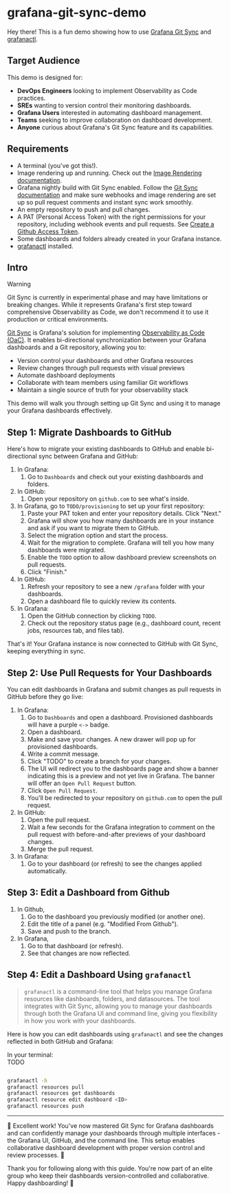 # grafana-git-sync-demo

Hey there! This is a fun demo showing how to use [Grafana Git Sync](https://grafana.com/docs/grafana/latest/observability-as-code/provision-resources/git-sync-setup/) and [grafanactl](https://github.com/grafana/grafanactl).

## Target Audience

This demo is designed for:
- **DevOps Engineers** looking to implement Observability as Code practices.
- **SREs** wanting to version control their monitoring dashboards.
- **Grafana Users** interested in automating dashboard management.
- **Teams** seeking to improve collaboration on dashboard development.
- **Anyone** curious about Grafana's Git Sync feature and its capabilities.

## Requirements

- A terminal (you've got this!).
- Image rendering up and running. Check out the [Image Rendering documentation](https://grafana.com/docs/grafana/latest/setup-grafana/image-rendering/).
- Grafana nightly build with Git Sync enabled. Follow the [Git Sync documentation](https://grafana.com/docs/grafana/latest/observability-as-code/provision-resources/git-sync-setup/) and make sure webhooks and image rendering are set up so pull request comments and instant sync work smoothly.
- An empty repository to push and pull changes.
- A PAT (Personal Access Token) with the right permissions for your repository, including webhook events and pull requests. See [Create a Github Access Token](https://grafana.com/docs/grafana/latest/observability-as-code/provision-resources/git-sync-setup/#create-a-github-access-token).
- Some dashboards and folders already created in your Grafana instance.
- [grafanactl](https://grafana.github.io/grafanactl/installation/) installed.

## Intro

> [!WARNING]
> Git Sync is currently in experimental phase and may have limitations or breaking changes. While it represents Grafana's first step toward comprehensive Observability as Code, we don't recommend it to use it production or critical environments.

[Git Sync](https://grafana.com/docs/grafana/latest/observability-as-code/provision-resources/) is Grafana's solution for implementing [Observability as Code (OaC)](https://grafana.com/docs/grafana/latest/observability-as-code/). It enables bi-directional synchronization between your Grafana dashboards and a Git repository, allowing you to:

- Version control your dashboards and other Grafana resources
- Review changes through pull requests with visual previews
- Automate dashboard deployments
- Collaborate with team members using familiar Git workflows
- Maintain a single source of truth for your observability stack

This demo will walk you through setting up Git Sync and using it to manage your Grafana dashboards effectively.

## Step 1: Migrate Dashboards to GitHub

Here's how to migrate your existing dashboards to GitHub and enable bi-directional sync between Grafana and GitHub:

1. In Grafana:
    1. Go to `Dashboards` and check out your existing dashboards and folders.
1. In GitHub:
    1. Open your repository on `github.com` to see what's inside.
1. In Grafana, go to `TODO/provisioning` to set up your first repository:
    1. Paste your PAT token and enter your repository details. Click "Next."
    1. Grafana will show you how many dashboards are in your instance and ask if you want to migrate them to GitHub.
    1. Select the migration option and start the process.
    1. Wait for the migration to complete. Grafana will tell you how many dashboards were migrated.
    1. Enable the `TODO` option to allow dashboard preview screenshots on pull requests.
    1. Click "Finish."
1. In GitHub:
    1. Refresh your repository to see a new `/grafana` folder with your dashboards.
    1. Open a dashboard file to quickly review its contents.
1. In Grafana:
    1. Open the GitHub connection by clicking `TODO`.
    1. Check out the repository status page (e.g., dashboard count, recent jobs, resources tab, and files tab).

That's it! Your Grafana instance is now connected to GitHub with Git Sync, keeping everything in sync.

## Step 2: Use Pull Requests for Your Dashboards

You can edit dashboards in Grafana and submit changes as pull requests in GitHub before they go live:

1. In Grafana:
    1. Go to `Dashboards` and open a dashboard. Provisioned dashboards will have a purple `<->` badge.
    1. Open a dashboard.
    1. Make and save your changes. A new drawer will pop up for provisioned dashboards.
    1. Write a commit message.
    1. Click "TODO" to create a branch for your changes.
    1. The UI will redirect you to the dashboards page and show a banner indicating this is a preview and not yet live in Grafana. The banner will offer an `Open Pull Request` button.
    1. Click `Open Pull Request`.
    1. You'll be redirected to your repository on `github.com` to open the pull request.
1. In GitHub:
    1. Open the pull request.
    1. Wait a few seconds for the Grafana integration to comment on the pull request with before-and-after previews of your dashboard changes.
    1. Merge the pull request.
1. In Grafana:
    1. Go to your dashboard (or refresh) to see the changes applied automatically.

## Step 3: Edit a Dashboard from Github

1. In Github, 
    1. Go to the dashboard you previously modified (or another one). 
    1. Edit the title of a panel (e.g. "Modified From Github"). 
    1. Save and push to the branch. 
1. In Grafana, 
    1. Go to that dashboard (or refresh).
    1. See that changes are now reflected.

## Step 4: Edit a Dashboard Using `grafanactl`

> `grafanactl` is a command-line tool that helps you manage Grafana resources like dashboards, folders, and datasources. The tool integrates with Git Sync, allowing you to manage your dashboards through both the Grafana UI and command line, giving you flexibility in how you work with your dashboards.

Here is how you can edit dashboards using `grafanactl` and see the changes reflected in both GitHub and Grafana:

In your terminal:  
TODO
```bash

grafanactl -h
grafanactl resources pull
grafanactl resources get dashboards
grafanactl resource edit dashboard <ID>
grafanactl resources push
```

---

🎉 Excellent work! You've now mastered Git Sync for Grafana dashboards and can confidently manage your dashboards through multiple interfaces - the Grafana UI, GitHub, and the command line. This setup enables collaborative dashboard development with proper version control and review processes. 🎉

Thank you for following along with this guide. You're now part of an elite group who keep their dashboards version-controlled and collaborative. Happy dashboarding! 🚀

